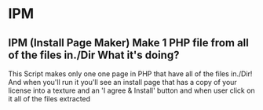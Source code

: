 # IPM
IPM (Install Page Maker) Make 1 PHP file from all of the files in./Dir
What it's doing?
----------------------
This Script makes only one one page in PHP that have all of the files in./Dir!
And when you'll run it you'll see an install page that has a copy of your license into a texture and an 'I agree & Install' button and when user click on it all of the files extracted

